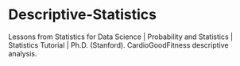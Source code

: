 # Descriptive-Statistics
Lessons from Statistics for Data Science | Probability and Statistics | Statistics Tutorial | Ph.D. (Stanford). CardioGoodFitness descriptive analysis.
